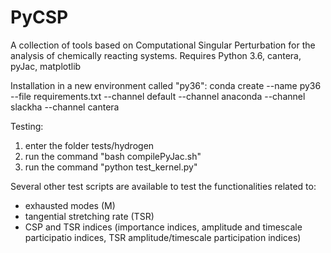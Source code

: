 # PyCSP
A collection of tools based on Computational Singular Perturbation for the analysis of chemically reacting systems. 
Requires Python 3.6, cantera, pyJac, matplotlib

Installation in a new environment called "py36":
conda create --name py36 --file requirements.txt --channel default --channel anaconda --channel slackha --channel cantera

Testing:
1) enter the folder tests/hydrogen
2) run the command "bash compilePyJac.sh"
3) run the command "python test_kernel.py"

Several other test scripts are available to test the functionalities related to:
- exhausted modes (M) 
- tangential stretching rate (TSR)
- CSP and TSR indices (importance indices, amplitude and timescale participatio indices, TSR amplitude/timescale participation indices)
